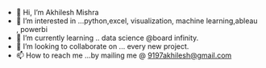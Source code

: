 - 👋 Hi, I’m Akhilesh  Mishra
- 👀 I’m interested in ...python,excel, visualization, machine learning,ableau , powerbi
- 🌱 I’m currently learning .. data science @board infinity.
- 💞️ I’m looking to collaborate on ... every new project.
- 📫 How to reach me ...by mailing me @ 9197akhilesh@gmail.com

<!---
9197akhilesh/9197akhilesh is a ✨ special ✨ repository because its `README.md` (this file) appears on your GitHub profile.
You can click the Preview link to take a look at your changes.
--->
